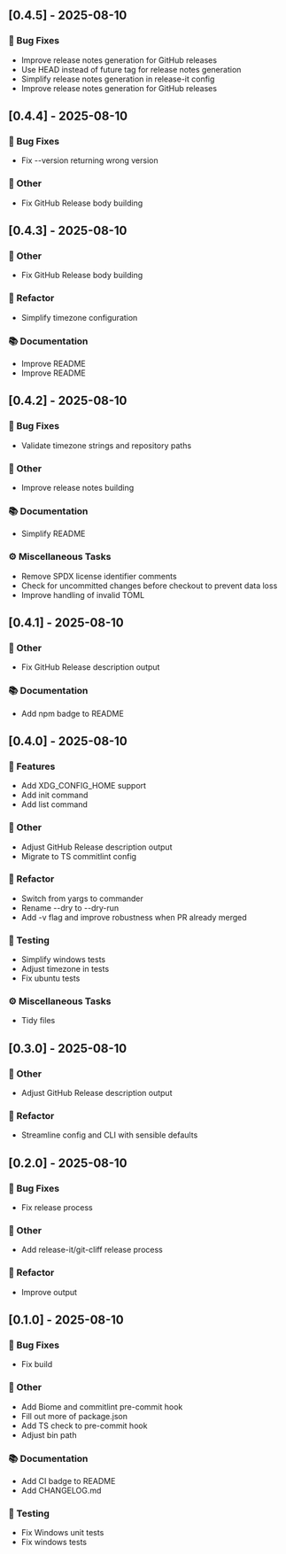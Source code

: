 ## [0.4.5] - 2025-08-10

### 🐛 Bug Fixes

- Improve release notes generation for GitHub releases
- Use HEAD instead of future tag for release notes generation
- Simplify release notes generation in release-it config
- Improve release notes generation for GitHub releases
## [0.4.4] - 2025-08-10

### 🐛 Bug Fixes

- Fix --version returning wrong version

### 💼 Other

- Fix GitHub Release body building
## [0.4.3] - 2025-08-10

### 💼 Other

- Fix GitHub Release body building

### 🚜 Refactor

- Simplify timezone configuration

### 📚 Documentation

- Improve README
- Improve README
## [0.4.2] - 2025-08-10

### 🐛 Bug Fixes

- Validate timezone strings and repository paths

### 💼 Other

- Improve release notes building

### 📚 Documentation

- Simplify README

### ⚙️ Miscellaneous Tasks

- Remove SPDX license identifier comments
- Check for uncommitted changes before checkout to prevent data loss
- Improve handling of invalid TOML
## [0.4.1] - 2025-08-10

### 💼 Other

- Fix GitHub Release description output

### 📚 Documentation

- Add npm badge to README
## [0.4.0] - 2025-08-10

### 🚀 Features

- Add XDG_CONFIG_HOME support
- Add init command
- Add list command

### 💼 Other

- Adjust GitHub Release description output
- Migrate to TS commitlint config

### 🚜 Refactor

- Switch from yargs to commander
- Rename --dry to --dry-run
- Add -v flag and improve robustness when PR already merged

### 🧪 Testing

- Simplify windows tests
- Adjust timezone in tests
- Fix ubuntu tests

### ⚙️ Miscellaneous Tasks

- Tidy files
## [0.3.0] - 2025-08-10

### 💼 Other

- Adjust GitHub Release description output

### 🚜 Refactor

- Streamline config and CLI with sensible defaults
## [0.2.0] - 2025-08-10

### 🐛 Bug Fixes

- Fix release process

### 💼 Other

- Add release-it/git-cliff release process

### 🚜 Refactor

- Improve output
## [0.1.0] - 2025-08-10

### 🐛 Bug Fixes

- Fix build

### 💼 Other

- Add Biome and commitlint pre-commit hook
- Fill out more of package.json
- Add TS check to pre-commit hook
- Adjust bin path

### 📚 Documentation

- Add CI badge to README
- Add CHANGELOG.md

### 🧪 Testing

- Fix Windows unit tests
- Fix windows tests
